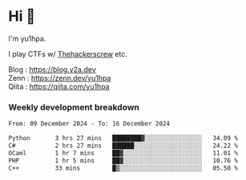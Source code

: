 # Hi 👋

I'm yu1hpa.

I play CTFs w/ [Thehackerscrew](https://www.thehackerscrew.team/) etc.

Blog : https://blog.y2a.dev  
Zenn : https://zenn.dev/yu1hpa  
Qiita : https://qiita.com/yu1hpa  

### Weekly development breakdown

<!--START_SECTION:waka-->

```txt
From: 09 December 2024 - To: 16 December 2024

Python       3 hrs 27 mins   ████████▓░░░░░░░░░░░░░░░░   34.09 %
C#           2 hrs 27 mins   ██████░░░░░░░░░░░░░░░░░░░   24.22 %
OCaml        1 hr 7 mins     ██▓░░░░░░░░░░░░░░░░░░░░░░   11.01 %
PHP          1 hr 5 mins     ██▓░░░░░░░░░░░░░░░░░░░░░░   10.76 %
C++          33 mins         █▒░░░░░░░░░░░░░░░░░░░░░░░   05.50 %
```

<!--END_SECTION:waka-->

